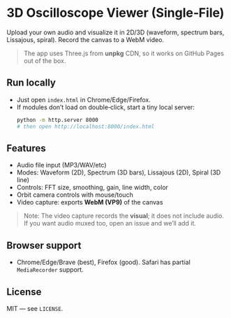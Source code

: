 # 3D Oscilloscope Viewer (Single‑File)
Upload your own audio and visualize it in 2D/3D (waveform, spectrum bars, Lissajous, spiral). Record the canvas to a WebM video.


> The app uses Three.js from **unpkg** CDN, so it works on GitHub Pages out of the box.

## Run locally
- Just open `index.html` in Chrome/Edge/Firefox.
- If modules don’t load on double‑click, start a tiny local server:
  ```bash
  python -m http.server 8000
  # then open http://localhost:8000/index.html
  ```

## Features
- Audio file input (MP3/WAV/etc)
- Modes: Waveform (2D), Spectrum (3D bars), Lissajous (2D), Spiral (3D line)
- Controls: FFT size, smoothing, gain, line width, color
- Orbit camera controls with mouse/touch
- Video capture: exports **WebM (VP9)** of the canvas

> Note: The video capture records the **visual**; it does not include audio. If you want audio muxed too, open an issue and we’ll add it.

## Browser support
- Chrome/Edge/Brave (best), Firefox (good). Safari has partial `MediaRecorder` support.

## License
MIT — see `LICENSE`.
